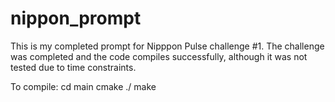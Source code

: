 # nippon_prompt

This is my completed prompt for Nipppon Pulse challenge #1. The challenge was completed and the code compiles successfully, although it was not tested due to time constraints.

To compile:
cd main
cmake ./
make
